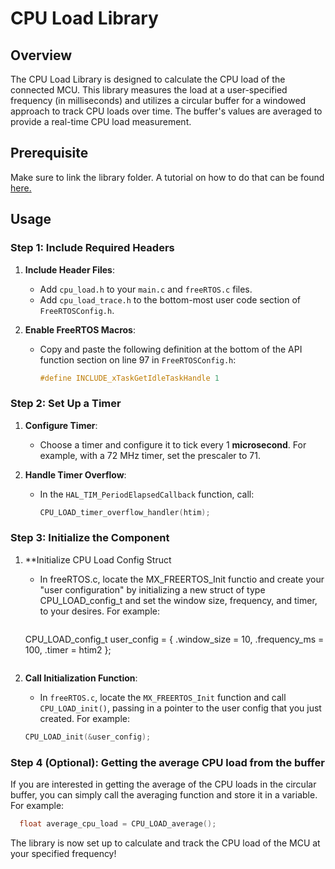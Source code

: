 # CPU Load Library

## Overview

The CPU Load Library is designed to calculate the CPU load of the connected MCU. This library measures the load at a user-specified frequency (in milliseconds) and utilizes a circular buffer for a windowed approach to track CPU loads over time. The buffer's values are averaged to provide a real-time CPU load measurement.

## Prerequisite

Make sure to link the library folder. A tutorial on how to do that can be found [here.](https://wiki.ubcsolar.com/en/tutorials/stm32cubeide)

## Usage

### Step 1: Include Required Headers

1. **Include Header Files**: 
   - Add `cpu_load.h` to your `main.c` and `freeRTOS.c` files.
   - Add `cpu_load_trace.h` to the bottom-most user code section of `FreeRTOSConfig.h`.

2. **Enable FreeRTOS Macros**:
   - Copy and paste the following definition at the bottom of the API function section on line 97 in `FreeRTOSConfig.h`:
     ```c
     #define INCLUDE_xTaskGetIdleTaskHandle 1
     ```

### Step 2: Set Up a Timer

1. **Configure Timer**:
   - Choose a timer and configure it to tick every 1 **microsecond**. For example, with a 72 MHz timer, set the prescaler to 71.

2. **Handle Timer Overflow**:
   - In the `HAL_TIM_PeriodElapsedCallback` function, call:
     ```c
     CPU_LOAD_timer_overflow_handler(htim);
     ```

### Step 3: Initialize the Component

1. **Initialize CPU Load Config Struct
   - In freeRTOS.c, locate the MX_FREERTOS_Init functio and 
     create your "user configuration" by initializing a new 
     struct of type CPU_LOAD_config_t and set the window size, frequency, and timer, to your desires.
     For example:

     ```c
   	CPU_LOAD_config_t user_config = {
	    .window_size = 10,
	    .frequency_ms = 100,
	    .timer = htim2
	   };
     ```

2. **Call Initialization Function**:
   - In `freeRTOS.c`, locate the `MX_FREERTOS_Init` function and call `CPU_LOAD_init()`, passing in a pointer to the user config that you just created.
   For example:

   ```c
   CPU_LOAD_init(&user_config);
   ```
   
### Step 4 (Optional): Getting the average CPU load from the buffer

   If you are interested in getting the average of the CPU loads in the circular buffer, you can simply call the averaging function and store it in a variable.
   For example:
   
   ```c
     float average_cpu_load = CPU_LOAD_average();
   ```

The library is now set up to calculate and track the CPU load of the MCU at your specified frequency!
